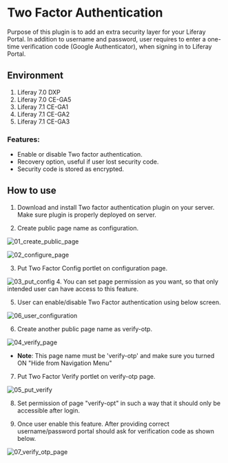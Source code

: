 # Two Factor Authentication
Purpose of this plugin is to add an extra security layer for your Liferay Portal. In addition to username and password, user requires to enter a one-time verification code (Google Authenticator), when signing in to Liferay Portal.

## Environment
1. Liferay 7.0 DXP 
2. Liferay 7.0 CE-GA5
3. Liferay 7.1 CE-GA1
4. Liferay 7.1 CE-GA2
5. Liferay 7.1 CE-GA3

### Features:
* Enable or disable Two factor authentication.
* Recovery option, useful if user lost security code.
* Security code is stored as encrypted.

## How to use
1. Download and install Two factor authentication plugin on your server. Make sure plugin is properly deployed on server.

2. Create public page name as configuration.

![01_create_public_page](https://user-images.githubusercontent.com/27973508/63684132-cb2d6c00-c819-11e9-931c-22cdd6ec9a99.JPG)

![02_configure_page](https://user-images.githubusercontent.com/27973508/63684133-cb2d6c00-c819-11e9-9759-66a51fca6807.jpg)

3. Put Two Factor Config portlet on configuration page.

![03_put_config](https://user-images.githubusercontent.com/27973508/63684138-cc5e9900-c819-11e9-99e2-0f1a7dfabf41.jpg)
4. You can set page permission as you want, so that only intended user can have access to this feature.

5. User can enable/disable Two Factor authentication using below screen.

![06_user_configuration](https://user-images.githubusercontent.com/27973508/63690276-d4bed000-c829-11e9-9b3a-5c5ead01f3e6.jpg)

6. Create another public page name as verify-otp.

![04_verify_page](https://user-images.githubusercontent.com/27973508/63684137-cbc60280-c819-11e9-9457-a6ad433bf6e2.jpg)

- **Note**:  This page name must be 'verify-otp' and make sure you turned ON "Hide from Navigation Menu"

7. Put Two Factor Verify portlet on verify-otp page.

![05_put_verify](https://user-images.githubusercontent.com/27973508/63684131-ca94d580-c819-11e9-9fc8-6cda23da6cd0.jpg)

8. Set permission of page "verify-opt" in such a way that it should only be accessible after login.

9. Once user enable this feature. After providing correct username/password portal should ask for verification code as shown below. 

![07_verify_otp_page](https://user-images.githubusercontent.com/27973508/63687136-66760f80-c821-11e9-8498-787389cabba8.JPG)
